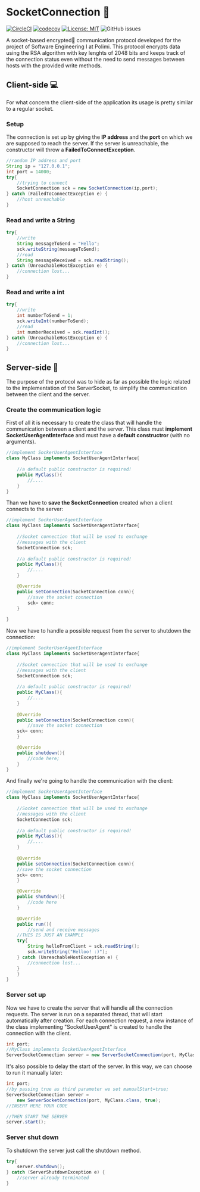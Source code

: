 # SocketConnection :email:

[![CircleCI](https://circleci.com/gh/AndreaCostanzo1/SocketConnection/tree/master.svg?style=svg)](https://circleci.com/gh/AndreaCostanzo1/SocketConnection/tree/master)
[![codecov](https://codecov.io/gh/AndreaCostanzo1/SocketConnection/branch/master/graph/badge.svg?token=VpTqBJobEH)](https://codecov.io/gh/AndreaCostanzo1/SocketConnection)
[![License: MIT](https://img.shields.io/badge/License-MIT-green.svg)](https://opensource.org/licenses/MIT)
![GitHub issues](https://img.shields.io/github/issues/AndreaCostanzo1/SocketConnection)


A socket-based encrypted:closed_lock_with_key: communication protocol developed for the project of Software Engineering I at Polimi.
This protocol encrypts data using the RSA algorithm with key lenghts of 2048 bits and keeps track of the connection status even without the need to send messages between hosts with the provided write methods.

## Client-side :computer:
For what concern the client-side of the application its usage is pretty similar to a regular socket.
### Setup
The connection is set up by giving the **IP address** and the  **port** on which we are supposed to reach the server. If the server is unreachable, the constructor will throw a **FailedToConnectException**.
```java
//random IP address and port
String ip = "127.0.0.1";
int port = 14000;
try{
    //trying to connect
    SocketConnection sck = new SocketConnection(ip,port);
} catch (FailedToConnectException e) {
    //host unreachable
}
```

### Read and write a String
```java
try{
    //write
    String messageToSend = "Hello";
    sck.writeString(messageToSend);
    //read
    String messageReceived = sck.readString();
} catch (UnreachableHostException e) {
    //connection lost...
}
```
### Read and write a int
```java
try{
    //write
    int numberToSend = 1;  
    sck.writeInt(numberToSend);
    //read
    int numberReceived = sck.readInt();
} catch (UnreachableHostException e) {
    //connection lost...
}
```

## Server-side :satellite:
The purpose of the protocol was to hide as far as possible the logic related to the implementation of the ServerSocket, to simplify the communication between the client and the server.

### Create the communication logic
First of all it is necessary to create the class that will handle the communication between a client and the server. This class must **implement SocketUserAgentInterface** and must have a **default constructror** (with no arguments).
```java
//implement SockerUserAgentInterface
class MyClass implements SocketUserAgentInterface{
    
    //a default public constructor is required!
    public MyClass(){
        //....
    }
}
```

Than we have to **save the SocketConnection** created when a client connects to the server:

```java
//implement SockerUserAgentInterface
class MyClass implements SocketUserAgentInterface{
	
    //Socket connection that will be used to exchange
    //messages with the client
    SocketConnection sck;
	
    //a default public constructor is required!
    public MyClass(){  
        //....
    }

    @Override
    public setConnection(SocketConnection conn){ 
        //save the socket connection
        sck= conn;
    }
	
}
```

Now we have to handle a possible request from the server to shutdown the connection:
```java
//implement SockerUserAgentInterface
class MyClass implements SocketUserAgentInterface{
	
    //Socket connection that will be used to exchange
    //messages with the client
    SocketConnection sck;
    
    //a default public constructor is required!
    public MyClass(){
        //....
    }
    
    @Override
    public setConnection(SocketConnection conn){
        //save the socket connection
	sck= conn; 
    }

    @Override
    public shutdown(){
        //code here;
    }	
}
```

And finally we're going to handle the communication with the client:

```java
//implement SockerUserAgentInterface
class MyClass implements SocketUserAgentInterface{
	
    //Socket connection that will be used to exchange
    //messages with the client
    SocketConnection sck;
	
    //a default public constructor is required!
    public MyClass(){
	    //....
    }
    
    @Override
    public setConnection(SocketConnection conn){
	//save the socket connection
	sck= conn; 
    }

    @Override
    public shutdown(){
        //code here
    }

    @Override
    public run(){
        //send and receive messages
	//THIS IS JUST AN EXAMPLE
	try{
	    String helloFromClient = sck.readString();
	    sck.writeString("Helloo! :)"); 
	} catch (UnreachableHostException e) {
	    //connection lost...
	} 
    }	    
}
```

### Server set up
Now we have to create the server that will handle all the connection requests. The server is run on a separated thread, that will start automatically after creation. For each connection request, a new instance of the class implementing "SocketUserAgent" is created to handle the connection with the client.

```java
int port;
//MyClass implements SocketUserAgentInterface
ServerSocketConnection server = new ServerSocketConnection(port, MyClass.class);
```

It's also possible to delay the start of the server. In this way, we can choose to run it manually later:
```java
int port;
//by passing true as third parameter we set manualStart=true;
ServerSocketConnection server = 
    new ServerSocketConnection(port, MyClass.class, true);
//INSERT HERE YOUR CODE

//THEN START THE SERVER
server.start();
```

### Server shut down
To shutdown the server just call the shutdown method.
```java
try{
    server.shutdown();
} catch (ServerShutdownException e) {
    //server already terminated
}
```
